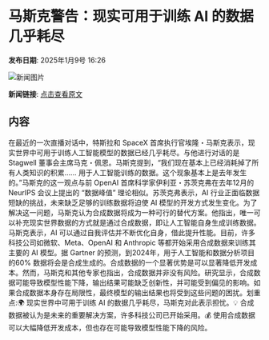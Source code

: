 # ​马斯克警告：现实可用于训练 AI 的数据几乎耗尽

**发布日期**: 2025年1月9号 16:26

![新闻图片](https://pic.chinaz.com/picmap/thumb/202405161743180260_11.jpg)

**新闻链接**: [点击查看原文](https://www.aibase.com/zh/news/14600)

## 内容

在最近的一次直播对话中，特斯拉和 SpaceX 首席执行官埃隆・马斯克表示，现实世界中可用于训练人工智能模型的数据已经几乎耗尽。与他进行对话的是 Stagwell 董事会主席马克・佩恩。马斯克提到，“我们现在基本上已经消耗掉了所有人类知识的积累…… 用于人工智能训练的数据。这个现象基本上是去年发生的。”马斯克的这一观点与前 OpenAI 首席科学家伊利亚・苏茨克弗在去年12月的 NeurIPS 会议上提出的 “数据峰值” 理论相似。苏茨克弗表示，AI 行业正面临数据短缺的挑战，未来缺乏足够的训练数据将迫使 AI 模型的开发方式发生变化。为了解决这一问题，马斯克认为合成数据将成为一种可行的替代方案。他指出，唯一可以补充现实世界数据的方式就是通过合成数据，即让人工智能自身生成训练数据。马斯克表示，AI 可以通过自我评估并不断优化自身，借此提升性能。目前，许多科技公司如微软、Meta、OpenAI 和 Anthropic 等都开始采用合成数据来训练其主要的 AI 模型。据 Gartner 的预测，到2024年，用于人工智能和数据分析项目的60% 数据将会是合成生成的。合成数据的一个显著优势是可以显著降低开发成本。然而，马斯克和其他专家也指出，合成数据并非没有风险。研究显示，合成数据可能导致模型性能下降，输出结果可能缺乏创新性，并可能受到偏见的影响。如果合成数据本身存在局限性，最终模型的输出结果也将受到这些问题的困扰。划重点:🌍 现实世界中可用于训练 AI 的数据几乎耗尽，马斯克对此表示担忧。💡 合成数据被认为是未来的重要解决方案，许多科技公司已开始采用。💰 使用合成数据可以大幅降低开发成本，但也存在可能导致模型性能下降的风险。
